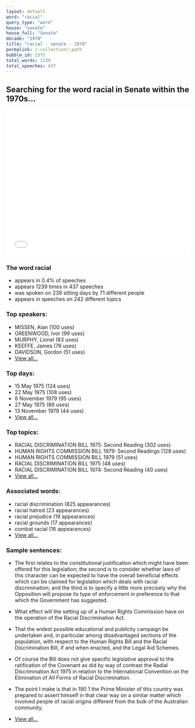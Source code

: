 ```yaml
---
layout: default
word: "racial"
query_type: "word"
house: "senate"
house_full: "Senate"
decade: "1970"
title: "racial - senate - 1970"
permalink: /:collection/:path
bubble_id: 1575
total_words: 1239
total_speeches: 437
---
```



## Searching for the word **racial** in Senate within the 1970s...

<iframe width="100%" height="400" frameborder="0" scrolling="no" src="//plot.ly/~wragge/1575.embed"></iframe>

### The word **racial**

* appears in 0.4% of speeches
* appears 1239 times in 437 speeches
* was spoken on 239 sitting days by 71 different people
* appears in speeches on 242 different topics

### Top speakers:

* MISSEN, Alan (100 uses)
* GREENWOOD, Ivor (99 uses)
* MURPHY, Lionel (83 uses)
* KEEFFE, James (76 uses)
* DAVIDSON, Gordon (51 uses)
* [View all...](speakers/)


### Top days:

* 15 May 1975 (124 uses)
* 22 May 1975 (108 uses)
* 8 November 1979 (95 uses)
* 27 May 1975 (86 uses)
* 13 November 1979 (44 uses)
* [View all...](days/)


### Top topics:

* RACIAL DISCRIMINATION BILL 1975: Second Reading (302 uses)
* HUMAN RIGHTS COMMISSION BILL 1979: Second Readings (128 uses)
* HUMAN RIGHTS COMMISSION BILL 1979 (51 uses)
* RACIAL DISCRIMINATION BILL 1975 (48 uses)
* RACIAL DISCRIMINATION BILL 1974: Second Reading (40 uses)
* [View all...](topics/)


### Associated words:

* racial discrimination (825 appearances)
* racial hatred (23 appearances)
* racial prejudice (19 appearances)
* racial grounds (17 appearances)
* combat racial (16 appearances)
* [View all...](collocations/)


### Sample sentences:

* The first relates to the constitutional justification which might have been offered for this legislation; the second is to consider whether laws of this character can be expected to have the overall beneficial effects which can be claimed for legislation which deals with <span class="highlight">racial</span> discrimination; and the third is to specify a little more precisely why the Opposition will propose its type of enforcement in preference to that which the Government has suggested.

* What effect will the setting up of a Human Rights Commission have on the operation of the <span class="highlight">Racial</span> Discrimination Act.

* That the widest possible educational and publicity campaign be undertaken and, in particular among disadvantaged sections of the population, with respect to the Human Rights Bill and the <span class="highlight">Racial</span> Discrimination Bill, if and when enacted, and the Legal Aid Schemes.

* Of course the Bill does not give specific legislative approval to the ratification of the Covenant as did by way of contrast the Radial Discrimination Act 1975 in relation to the International Convention on the Elimination of All Forms of <span class="highlight">Racial</span> Discrimination.

* The point I make is that in 190 1 the Prime Minister of this country was prepared to assert himself in that clear way on a similar matter which involved people of <span class="highlight">racial</span> origins different from the bulk of the Australian community.

* [View all...](contexts/)
